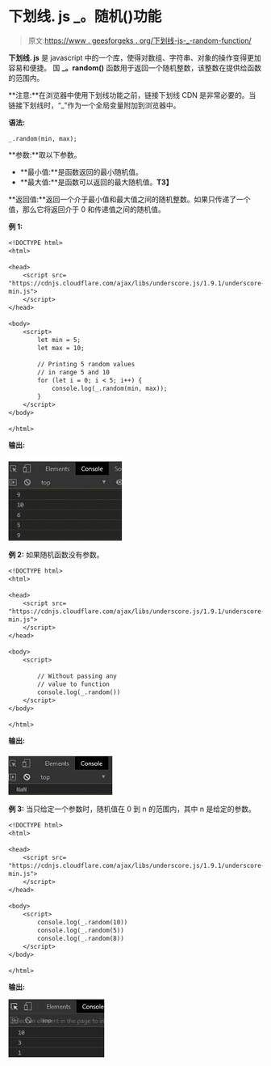 # 下划线. js _。随机()功能

> 原文:[https://www . geesforgeks . org/下划线-js-_-random-function/](https://www.geeksforgeeks.org/underscore-js-_-random-function/)

**下划线. js** 是 javascript 中的一个库，使得对数组、字符串、对象的操作变得更加容易和便捷。
国 **_。random()** 函数用于返回一个随机整数，该整数在提供给函数的范围内。

**注意:**在浏览器中使用下划线功能之前，链接下划线 CDN 是非常必要的。当链接下划线时，“_”作为一个全局变量附加到浏览器中。

**语法:**

```
_.random(min, max);
```

**参数:**取以下参数。

*   **最小值:**是函数返回的最小随机值。
*   **最大值:**是函数可以返回的最大随机值。**T3】**

**返回值:**返回一个介于最小值和最大值之间的随机整数。如果只传递了一个值，那么它将返回介于 0 和传递值之间的随机值。

**例 1:**

```
<!DOCTYPE html>
<html>

<head>
    <script src=
"https://cdnjs.cloudflare.com/ajax/libs/underscore.js/1.9.1/underscore-min.js">
    </script>
</head>

<body>
    <script>
        let min = 5;
        let max = 10;

        // Printing 5 random values
        // in range 5 and 10
        for (let i = 0; i < 5; i++) {
            console.log(_.random(min, max));
        }
    </script>
</body>

</html>
```

**输出:**

![](img/4a8feee243daddfdb57ecdb18d9da767.png)

**例 2:** 如果随机函数没有参数。

```
<!DOCTYPE html>
<html>

<head>
    <script src=
"https://cdnjs.cloudflare.com/ajax/libs/underscore.js/1.9.1/underscore-min.js">
    </script>
</head>

<body>
    <script>

        // Without passing any 
        // value to function
        console.log(_.random())
    </script>
</body>

</html>
```

**输出:**

![](img/19b64b302ca7d83d1195a01bb05abb3f.png)

**例 3:** 当只给定一个参数时，随机值在 0 到 n 的范围内，其中 n 是给定的参数。

```
<!DOCTYPE html>
<html>

<head>
    <script src=
"https://cdnjs.cloudflare.com/ajax/libs/underscore.js/1.9.1/underscore-min.js">
    </script>
</head>

<body>
    <script>
        console.log(_.random(10))
        console.log(_.random(5))
        console.log(_.random(8))
    </script>
</body>

</html>
```

**输出:**

![](img/43f2f30a32afb0f341bbb22be4645adb.png)